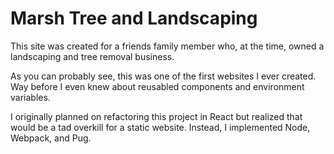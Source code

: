 # Marsh Tree and Landscaping

This site was created for a friends family member who, at the time, owned a landscaping and tree removal business.

As you can probably see, this was one of the first websites I ever created. Way before I even knew about reusabled components and environment variables.

I originally planned on refactoring this project in React but realized that would be a tad overkill for a static website. Instead, I implemented Node, Webpack, and Pug.
